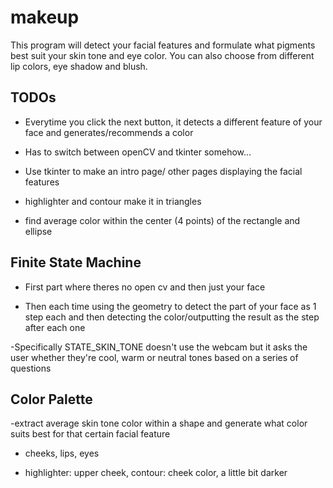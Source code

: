 # makeup

This program will detect your facial features and formulate what pigments best
suit your skin tone and eye color. You can also choose from different lip colors, 
eye shadow and blush.

## TODOs

- Everytime you click the next button, it detects a different feature of your 
face and generates/recommends a color

- Has to switch between openCV and tkinter somehow...

- Use tkinter to make an intro page/ other pages displaying the facial features
- highlighter and contour make it in triangles

- find average color within the center (4 points) of the rectangle and ellipse

## Finite State Machine

- First part where theres no open cv and then just your face

- Then each time using the geometry to detect the part of your face as 1 step 
each and then detecting the color/outputting the result as the step after each 
one

-Specifically STATE_SKIN_TONE doesn't use the webcam but it asks the user 
whether they're cool, warm or neutral tones based on a series of questions

## Color Palette

-extract average skin tone color within a shape and generate what color suits 
best for that certain facial feature

- cheeks, lips, eyes

- highlighter: upper cheek, contour: cheek color, a little bit darker